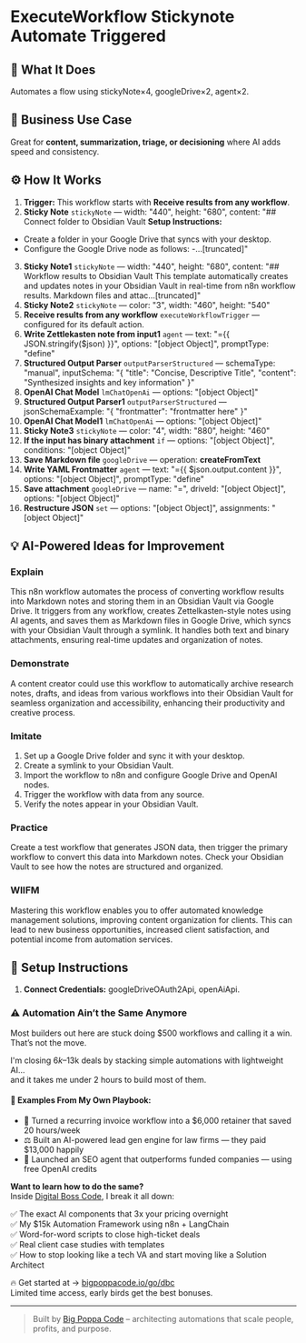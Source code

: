 # ExecuteWorkflow Stickynote Automate Triggered
  ## 🚀 What It Does
  Automates a flow using stickyNote×4, googleDrive×2, agent×2.
  
  ## 💼 Business Use Case
  Great for **content, summarization, triage, or decisioning** where AI adds speed and consistency.
  
  ## ⚙️ How It Works
  1. **Trigger:** This workflow starts with **Receive results from any workflow**.
  2. **Sticky Note** `stickyNote` — width: "440", height: "680", content: "## Connect folder to Obsidian Vault 
**Setup Instructions:**
- Create a folder in your Google Drive that syncs with your desktop.
- Configure the Google Drive node as follows:
   -…[truncated]"
3. **Sticky Note1** `stickyNote` — width: "440", height: "680", content: "## Workflow results to Obsidian Vault 
This template automatically creates and updates notes in your Obsidian Vault in real-time from n8n workflow results. Markdown files and attac…[truncated]"
4. **Sticky Note2** `stickyNote` — color: "3", width: "460", height: "540"
5. **Receive results from any workflow** `executeWorkflowTrigger` — configured for its default action.
6. **Write Zettlekasten note from input1** `agent` — text: "={{ JSON.stringify($json) }}", options: "[object Object]", promptType: "define"
7. **Structured Output Parser** `outputParserStructured` — schemaType: "manual", inputSchema: "{
  "title": "Concise, Descriptive Title",
  "content": "Synthesized insights and key information"
}"
8. **OpenAI Chat Model** `lmChatOpenAi` — options: "[object Object]"
9. **Structured Output Parser1** `outputParserStructured` — jsonSchemaExample: "{
	"frontmatter": "frontmatter here"
}"
10. **OpenAI Chat Model1** `lmChatOpenAi` — options: "[object Object]"
11. **Sticky Note3** `stickyNote` — color: "4", width: "880", height: "460"
12. **If the input has binary attachment** `if` — options: "[object Object]", conditions: "[object Object]"
13. **Save Markdown file** `googleDrive` — operation: **createFromText**
14. **Write YAML Frontmatter** `agent` — text: "={{ $json.output.content }}", options: "[object Object]", promptType: "define"
15. **Save attachment** `googleDrive` — name: "=", driveId: "[object Object]", options: "[object Object]"
16. **Restructure JSON** `set` — options: "[object Object]", assignments: "[object Object]"
  
  ## 💡 AI-Powered Ideas for Improvement
  ### Explain
This n8n workflow automates the process of converting workflow results into Markdown notes and storing them in an Obsidian Vault via Google Drive. It triggers from any workflow, creates Zettelkasten-style notes using AI agents, and saves them as Markdown files in Google Drive, which syncs with your Obsidian Vault through a symlink. It handles both text and binary attachments, ensuring real-time updates and organization of notes.

### Demonstrate
A content creator could use this workflow to automatically archive research notes, drafts, and ideas from various workflows into their Obsidian Vault for seamless organization and accessibility, enhancing their productivity and creative process.

### Imitate
1. Set up a Google Drive folder and sync it with your desktop.
2. Create a symlink to your Obsidian Vault.
3. Import the workflow to n8n and configure Google Drive and OpenAI nodes.
4. Trigger the workflow with data from any source.
5. Verify the notes appear in your Obsidian Vault.

### Practice
Create a test workflow that generates JSON data, then trigger the primary workflow to convert this data into Markdown notes. Check your Obsidian Vault to see how the notes are structured and organized.

### WIIFM
Mastering this workflow enables you to offer automated knowledge management solutions, improving content organization for clients. This can lead to new business opportunities, increased client satisfaction, and potential income from automation services.
  
  ## 🔧 Setup Instructions
  1. **Connect Credentials:** googleDriveOAuth2Api, openAiApi.
  
### ⚠️ Automation Ain’t the Same Anymore

Most builders out here are stuck doing $500 workflows and calling it a win.  
That’s not the move.  

I'm closing $6k–$13k deals by stacking simple automations with lightweight AI...  
and it takes me under 2 hours to build most of them.

#### 🧠 Examples From My Own Playbook:
- 🔁 Turned a recurring invoice workflow into a $6,000 retainer that saved 20 hours/week  
- ⚖️ Built an AI-powered lead gen engine for law firms — they paid $13,000 happily  
- 🚀 Launched an SEO agent that outperforms funded companies — using free OpenAI credits  

**Want to learn how to do the same?**  
Inside [Digital Boss Code](https://bigpoppacode.io/go/dbc), I break it all down:

✅ The exact AI components that 3x your pricing overnight  
✅ My $15k Automation Framework using n8n + LangChain  
✅ Word-for-word scripts to close high-ticket deals  
✅ Real client case studies with templates  
✅ How to stop looking like a tech VA and start moving like a Solution Architect  

🔥 Get started at → [bigpoppacode.io/go/dbc](https://bigpoppacode.io/go/dbc)  
Limited time access, early birds get the best bonuses.

---
> Built by [Big Poppa Code](https://bigpoppacode.io) – architecting automations that scale people, profits, and purpose.
  